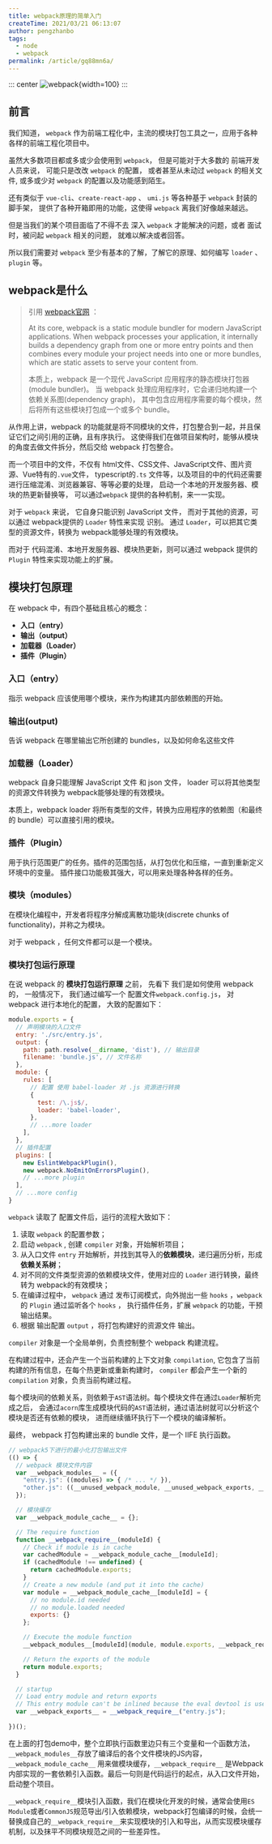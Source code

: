 ```yaml
---
title: webpack原理的简单入门
createTime: 2021/03/21 06:13:07
author: pengzhanbo
tags:
  - node
  - webpack
permalink: /article/gq88mn6a/
---
```


::: center
![webpack](https://www.webpackjs.com/icon-square-small.85ba630cf0c5f29ae3e3.svg){width=100}
:::

## 前言

我们知道， `webpack` 作为前端工程化中，主流的模块打包工具之一，应用于各种各样的前端工程化项目中。

虽然大多数项目都或多或少会使用到 `webpack`， 但是可能对于大多数的 前端开发人员来说，
可能只是改改 `webpack` 的配置， 或者甚至从未动过 `webpack` 的相关文件,
或多或少对 `webpack` 的配置以及功能感到陌生。

还有类似于 `vue-cli`、`create-react-app` 、 `umi.js` 等各种基于 `webpack` 封装的 脚手架，
提供了各种开箱即用的功能，这使得 `webpack` 离我们好像越来越远。

但是当我们的某个项目面临了不得不去 深入 `webpack` 才能解决的问题，或者 面试时，被问起 `webpack` 相关的问题，
就难以解决或者回答。

所以我们需要对 `webpack` 至少有基本的了解，了解它的原理、如何编写 `loader` 、 `plugin` 等。

## webpack是什么

> 引用 [webpack官网](https://webpack.js.org/concepts/) ：
>
> At its core, webpack is a static module bundler for modern JavaScript applications.
> When webpack processes your application, it internally builds a dependency graph from one or more
> entry points and then combines every module your project needs into one or more bundles,
> which are static assets to serve your content from.
>
> 本质上，webpack 是一个现代 JavaScript 应用程序的静态模块打包器(module bundler)。
> 当 webpack 处理应用程序时，它会递归地构建一个依赖关系图(dependency graph)，
> 其中包含应用程序需要的每个模块，然后将所有这些模块打包成一个或多个 bundle。

从作用上讲，webpack 的功能就是将不同模块的文件，打包整合到一起，并且保证它们之间引用的正确，且有序执行。
这使得我们在做项目架构时，能够从模块的角度去做文件拆分，然后交给 webpack 打包整合。

而一个项目中的文件，不仅有 html文件、CSS文件、JavaScript文件、图片资源、Vue特有的`.vue`文件，
typescript的`.ts` 文件等，以及项目的中的代码还需要进行压缩混淆、浏览器兼容、等等必要的处理，
启动一个本地的开发服务器、模块的热更新替换等， 可以通过`webpack` 提供的各种机制，来一一实现。

对于 `webpack` 来说， 它自身只能识别 JavaScript 文件， 而对于其他的资源，可以通过 webpack提供的 `Loader` 特性来实现
识别。 通过 `Loader`，可以把其它类型的资源文件，转换为 webpack能够处理的有效模块。

而对于 代码混淆、本地开发服务器、模块热更新，则可以通过 webpack 提供的 `Plugin` 特性来实现功能上的扩展。

## 模块打包原理

在 webpack 中，有四个基础且核心的概念：

- **入口（entry）**
- **输出（output）**
- **加载器（Loader）**
- **插件（Plugin）**

### 入口（entry）
  
  指示 webpack 应该使用哪个模块，来作为构建其内部依赖图的开始。

### 输出(output)
  
  告诉 webpack 在哪里输出它所创建的 bundles，以及如何命名这些文件

### 加载器（Loader）
  
  webpack 自身只能理解 JavaScript 文件 和 json 文件， loader 可以将其他类型的资源文件转换为 webpack能够处理的有效模块。

  本质上，webpack loader 将所有类型的文件，转换为应用程序的依赖图（和最终的 bundle）可以直接引用的模块。

### 插件（Plugin）

  用于执行范围更广的任务。插件的范围包括，从打包优化和压缩，一直到重新定义环境中的变量。
  插件接口功能极其强大，可以用来处理各种各样的任务。

### 模块（modules）

在模块化编程中，开发者将程序分解成离散功能块(discrete chunks of functionality)，并称之为模块。

对于 webpack ，任何文件都可以是一个模块。

### 模块打包运行原理

在说 webpack 的 **模块打包运行原理** 之前， 先看下 我们是如何使用 webpack的，
一般情况下， 我们通过编写一个 配置文件`webpack.config.js`， 对 webpack 进行本地化的配置，
大致的配置如下：

``` js
module.exports = {
  // 声明模块的入口文件
  entry: './src/entry.js',
  output: {
    path: path.resolve(__dirname, 'dist'), // 输出目录
    filename: 'bundle.js', // 文件名称
  },
  module: {
    rules: [
      // 配置 使用 babel-loader 对 .js 资源进行转换
      {
        test: /\.js$/,
        loader: 'babel-loader',
      },
      // ...more loader
    ],
  },
  // 插件配置
  plugins: [
    new EslintWebpackPlugin(),
    new webpack.NoEmitOnErrorsPlugin(),
    // ...more plugin
  ],
  // ...more config
}
```

`webpack` 读取了 配置文件后，运行的流程大致如下：

1. 读取 `webpack` 的配置参数；
2. 启动 `webpack` , 创建 `compiler` 对象，开始解析项目；
3. 从入口文件 `entry` 开始解析，并找到其导入的**依赖模块**，递归遍历分析，形成**依赖关系树**；
4. 对不同的文件类型资源的依赖模块文件，使用对应的 `Loader` 进行转换，最终转为 webpack的有效模块；
5. 在编译过程中， `webpack` 通过 发布订阅模式，向外抛出一些 `hooks` ，`webpack` 的 `Plugin` 通过监听各个 `hooks` ，
   执行插件任务，扩展 `webpack` 的功能，干预输出结果。
6. 根据 输出配置 `output` ，将打包构建好的资源文件 输出。

`compiler` 对象是一个全局单例，负责控制整个 webpack 构建流程。

在构建过程中，还会产生一个当前构建的上下文对象 `compilation`, 它包含了当前构建的所有信息，在每个热更新或重新构建时， `compiler` 都会产生一个新的`compilation` 对象，负责当前构建过程。

每个模块间的依赖关系，则依赖于`AST`语法树。每个模块文件在通过`Loader`解析完成之后，
会通过`acorn`库生成模块代码的`AST`语法树，通过语法树就可以分析这个模块是否还有依赖的模块，
进而继续循环执行下一个模块的编译解析。

最终， webpack 打包构建出来的 bundle 文件，是一个 IIFE 执行函数。

```js
// webpack5下进行的最小化打包输出文件
(() => { 
  // webpack 模块文件内容
  var __webpack_modules__ = ({
    "entry.js": ((modules) => { /* ... */ }),
    "other.js": ((__unused_webpack_module, __unused_webpack_exports, __webpack_require__) => { /* ... */ })
  });

  // 模块缓存
  var __webpack_module_cache__ = {};

  // The require function
  function __webpack_require__(moduleId) {
    // Check if module is in cache
    var cachedModule = __webpack_module_cache__[moduleId];
    if (cachedModule !== undefined) {
      return cachedModule.exports;
    }
    // Create a new module (and put it into the cache)
    var module = __webpack_module_cache__[moduleId] = {
      // no module.id needed
      // no module.loaded needed
      exports: {}
    };

    // Execute the module function
    __webpack_modules__[moduleId](module, module.exports, __webpack_require__);

    // Return the exports of the module
    return module.exports;
  }

  // startup
  // Load entry module and return exports
  // This entry module can't be inlined because the eval devtool is used.
  var __webpack_exports__ = __webpack_require__("entry.js");
    
})();
```

在上面的打包demo中，整个立即执行函数里边只有三个变量和一个函数方法，`__webpack_modules__`存放了编译后的各个文件模块的JS内容，`__webpack_module_cache__` 用来做模块缓存，`__webpack_require__` 是Webpack内部实现的一套依赖引入函数。最后一句则是代码运行的起点，从入口文件开始，启动整个项目。

`__webpack_require__`模块引入函数，我们在模块化开发的时候，通常会使用`ES Module`或者`CommonJS`规范导出/引入依赖模块，webpack打包编译的时候，会统一替换成自己的`__webpack_require__`来实现模块的引入和导出，从而实现模块缓存机制，以及抹平不同模块规范之间的一些差异性。

